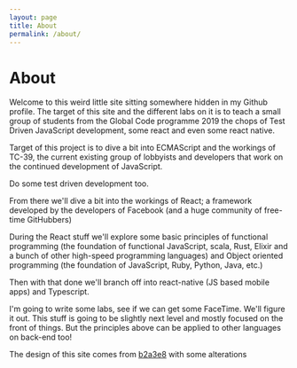 ```yaml
---
layout: page
title: About
permalink: /about/
---
```


# About

Welcome to this weird little site sitting somewhere hidden in my Github profile.
The target of this site and the different labs on it is to teach a small group
of students from the Global Code programme 2019 the chops of Test Driven
JavaScript development, some react and even some react native.

Target of this project is to dive a bit into ECMAScript and the workings of
TC-39, the current existing group of lobbyists and developers that work on the 
continued development of JavaScript.  

Do some test driven development too.  

From there we'll dive a bit into the workings of React; a framework developed 
by the developers of Facebook (and a huge community of free-time GitHubbers)  

During the React stuff we'll explore some basic principles of functional 
programming (the foundation of functional JavaScript, scala, Rust, Elixir and 
a bunch of other high-speed programming languages) and Object oriented 
programming (the foundation of JavaScript, Ruby, Python, Java, etc.)  

Then with that done we'll branch off into react-native (JS based mobile apps) 
and Typescript.  

I'm going to write some labs, see if we can get some FaceTime. We'll figure 
it out. This stuff is going to be slightly next level and mostly focused on 
the front of things. But the principles above can be applied to other 
languages on back-end too!

The design of this site comes from [b2a3e8][theme site] with some alterations

[theme site]: https://github.com/b2a3e8/jekyll-theme-console
